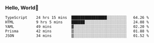 
### Hello, World🐤

<!--START_SECTION:waka-->

```txt
TypeScript    24 hrs 15 mins  ████████████████░░░░░░░░░   64.26 %
HTML          9 hrs 5 mins    ██████░░░░░░░░░░░░░░░░░░░   24.08 %
YAML          49 mins         ▓░░░░░░░░░░░░░░░░░░░░░░░░   02.20 %
Prisma        42 mins         ▒░░░░░░░░░░░░░░░░░░░░░░░░   01.88 %
JSON          34 mins         ▒░░░░░░░░░░░░░░░░░░░░░░░░   01.52 %
```

<!--END_SECTION:waka-->
